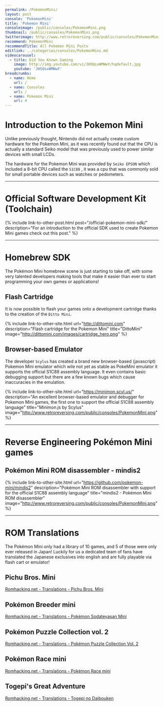 ```yaml
---
permalink: /PokemonMini/
layout: post
console: 'PokemonMini'
title: 'Pokemon Mini'
consoleimage: /public/consoles/PokemonMini.png
thumbnail: /public/consoles/PokemonMini.png
twitterimage: http://www.retroreversing.com/public/consoles/PokemonMini.png
recommend: PokemonMini
recommendTitle: All Pokemon Mini Posts
editlink: ../categories/consoles/PokemonMini.md
videocarousel:
  - title: Did You Known Gaming
    image: http://img.youtube.com/vi/JHSQsxWMWwY/hqdefault.jpg
    youtube: 'JHSQsxWMWwY'
breadcrumbs:
  - name: Home
    url: /
  - name: Consoles
    url: /
  - name: Pokemon Mini
    url: #
---
```


# Introduction to the Pokemon Mini
Unlike previously thought, Nintendo did not actually create custom hardware for the Pokemon Mini, as it was recently found out that the CPU is actually a standard Seiko model that was previously used to power similar devices with small LCDs.

The hardware for the Pokemon Mini was provided by `Seiko EPSON` which included a 8-bit CPU called the `S1C88` , it was a cpu that was commonly sold for small portable devices such as watches or pedometers.

---
# Official Software Development Kit (Toolchain)
{% include link-to-other-post.html post="/official-pokemon-mini-sdk/" description="For an introduction to the official SDK used to create Pokemon Mini games check out this post." %}

---
# Homebrew SDK
The Pokémon Mini homebrew scene is just starting to take off, with some very talented developers making tools that make it easier than ever to start programming your own games or applications!

## Flash Cartridge
It is now possible to flash your games onto a development cartridge thanks to the creation of the `Ditto Mini`.

{% include link-to-other-site.html url="http://dittomini.com" description="Flash cartridge for the Pokemon Mini" title="DittoMini" image="http://dittomini.com/images/cartridge_hero.png"  %}


## Browser-based Emulator
The developer `Scylus` has created a brand new browser-based (javascript) Pokemon Mini emulator which wile not yet as stable as PokeMini emulator it supports the official S1C88 assembly language. It even contains basic debugging support but there are a few known bugs which cause inaccuracies in the emulation.

{% include link-to-other-site.html url="https://minimon.scyl.us/" description="An excellent browser-based emulator and debugger for Pokemon Mini games, the first one to support the official S1C88 assembly language" title="Minimon.js by Scylus" image="http://www.retroreversing.com/public/consoles/PokemonMini.png" %}

---
# Reverse Engineering Pokémon Mini games

## Pokémon Mini ROM disassembler - mindis2
{% include link-to-other-site.html url="https://github.com/pokemon-mini/mindis2" description="Pokémon Mini ROM disassembler with support for the official S1C88 assembly language" title="mindis2 - Pokémon Mini ROM disassembler" image="http://www.retroreversing.com/public/consoles/PokemonMini.png"  %}

---
# ROM Translations
The Pokémon Mini only had a library of 10 games, and 5 of those were only ever released in Japan! 
Luckily for us a dedicated team of fans have translated the Japanese exclusives into english and are fully playable via flash cart or emulator!

## Pichu Bros. Mini
[Romhacking.net - Translations - Pichu Bros. Mini](https://www.romhacking.net/translations/4578/)

## Pokémon Breeder mini
[Romhacking.net - Translations - Pokémon Sodateyasan Mini](https://www.romhacking.net/translations/2937/)

## Pokémon Puzzle Collection vol. 2
[Romhacking.net - Translations - Pokémon Puzzle Collection Vol. 2](https://www.romhacking.net/translations/2933/)

## Pokémon Race mini
[Romhacking.net - Translations - Pokémon Race mini](https://www.romhacking.net/translations/2928/)

## Togepi's Great Adventure
[Romhacking.net - Translations - Togepi no Daibouken](https://www.romhacking.net/translations/2929/)

